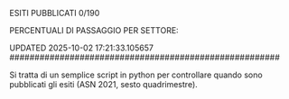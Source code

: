 ESITI PUBBLICATI 0/190 

PERCENTUALI DI PASSAGGIO PER SETTORE:

UPDATED 2025-10-02 17:21:33.105657
###################################################### 

Si tratta di un semplice script in python per controllare quando sono pubblicati gli esiti (ASN 2021, sesto quadrimestre).

